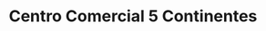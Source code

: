 ---
title: "Centro Comercial 5 Continentes"
url: /cercado-de-lima/centro-comercial-5-continentes/
shop: Einkaufszentrum
---